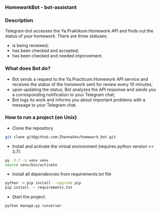 ### HomeworkBot - bot-assistant
### Description
 Telegram-bot accesses the Ya.Praktikum.Homework API and finds out the status of your homework. There are three statuses:
 - is being reviewed;
 - has been checked and accepted;
 - has been checked and needed improvement.
### What does Bot do?
- Bot sends a request to the Ya.Practicum.Homework API service and receives the status of the homework sent for review every 10 minutes;
- upon updating the status, Bot analyzes the API response and sends you a corresponding notification to your Telegram chat;
- Bot logs its work and informs you about important problems with a message to your Telegram chat.
### How to run a project (on Unix)
- Clone the repository
```bash
git clone git@github.com:ZhannaVen/homework_bot.git
```
- Install and activate the virtual environment (requires python version >= 3.7):
```bash
py -3.7 -m venv venv
source venv/bin/activate
```
- Install all dependencies from requirements.txt file
```bash
python -m pip install --upgrade pip
pip install -r requirements.txt
```
- Start the project:
```bash
python manage.py runserver
```
